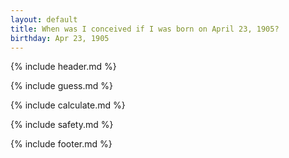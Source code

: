 ```yaml
---
layout: default
title: When was I conceived if I was born on April 23, 1905?
birthday: Apr 23, 1905
---
```


{% include header.md %}

{% include guess.md %}

{% include calculate.md %}

{% include safety.md %}

{% include footer.md %}



